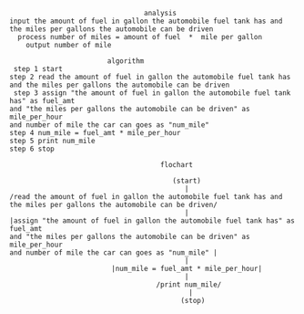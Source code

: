                                      analysis
    input the amount of fuel in gallon the automobile fuel tank has and the miles per gallons the automobile can be driven
      process number of miles = amount of fuel  *  mile per gallon
        output number of mile

                            algorithm
     step 1 start
    step 2 read the amount of fuel in gallon the automobile fuel tank has and the miles per gallons the automobile can be driven
     step 3 assign "the amount of fuel in gallon the automobile fuel tank has" as fuel_amt 
    and "the miles per gallons the automobile can be driven" as mile_per_hour
    and number of mile the car can goes as "num_mile"
    step 4 num_mile = fuel_amt * mile_per_hour
    step 5 print num_mile
    step 6 stop 

                                         flochart
                                         
                                            (start)
                                               |
    /read the amount of fuel in gallon the automobile fuel tank has and the miles per gallons the automobile can be driven/
                                               |
    |assign "the amount of fuel in gallon the automobile fuel tank has" as fuel_amt 
    and "the miles per gallons the automobile can be driven" as mile_per_hour
    and number of mile the car can goes as "num_mile" |
                                               |
                             |num_mile = fuel_amt * mile_per_hour|
                                               |
                                        /print num_mile/
                                                |
                                              (stop)
